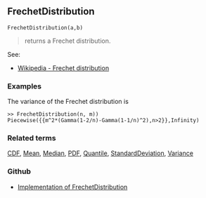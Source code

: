 ## FrechetDistribution

```
FrechetDistribution(a,b)
```

> returns a Frechet distribution.
    
See:  
* [Wikipedia - Frechet distribution](https://en.wikipedia.org/wiki/Fr%C3%A9chet_distribution)
 
### Examples

The variance of the Frechet distribution is

```
>> FrechetDistribution(n, m)) 
Piecewise({{m^2*(Gamma(1-2/n)-Gamma(1-1/n)^2),n>2}},Infinity)
```

### Related terms 
[CDF](CDF.md), [Mean](Mean.md), [Median](Median.md), [PDF](PDF.md), [Quantile](Quantile.md), [StandardDeviation](StandardDeviation.md), [Variance](Variance.md) 

### Github

* [Implementation of FrechetDistribution](https://github.com/axkr/symja_android_library/blob/master/symja_android_library/matheclipse-core/src/main/java/org/matheclipse/core/builtin/StatisticsFunctions.java#L1814) 
